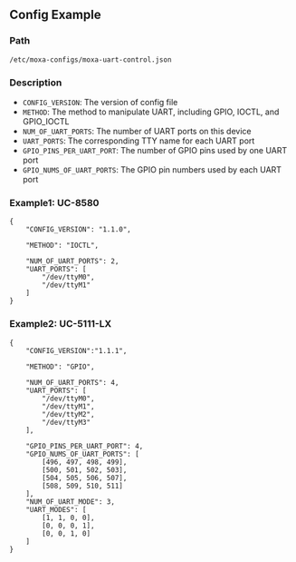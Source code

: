 ## Config Example

### Path 
```
/etc/moxa-configs/moxa-uart-control.json
```

### Description

* `CONFIG_VERSION`: The version of config file
* `METHOD`: The method to manipulate UART, including GPIO, IOCTL, and GPIO_IOCTL
* `NUM_OF_UART_PORTS`: The number of UART ports on this device
* `UART_PORTS`: The corresponding TTY name for each UART port
* `GPIO_PINS_PER_UART_PORT`: The number of GPIO pins used by one UART port
* `GPIO_NUMS_OF_UART_PORTS`: The GPIO pin numbers used by each UART port

### Example1: UC-8580

```
{
	"CONFIG_VERSION": "1.1.0",

	"METHOD": "IOCTL",

	"NUM_OF_UART_PORTS": 2,
	"UART_PORTS": [
		"/dev/ttyM0",
		"/dev/ttyM1"
	]
}
```

### Example2: UC-5111-LX

```
{
	"CONFIG_VERSION":"1.1.1",

	"METHOD": "GPIO",

	"NUM_OF_UART_PORTS": 4,
	"UART_PORTS": [
		"/dev/ttyM0",
		"/dev/ttyM1",
		"/dev/ttyM2",
		"/dev/ttyM3"
	],

	"GPIO_PINS_PER_UART_PORT": 4,
	"GPIO_NUMS_OF_UART_PORTS": [
		[496, 497, 498, 499],
		[500, 501, 502, 503],
		[504, 505, 506, 507],
		[508, 509, 510, 511]
	],
	"NUM_OF_UART_MODE": 3,
	"UART_MODES": [
		[1, 1, 0, 0],
		[0, 0, 0, 1],
		[0, 0, 1, 0]
	]
}
```
